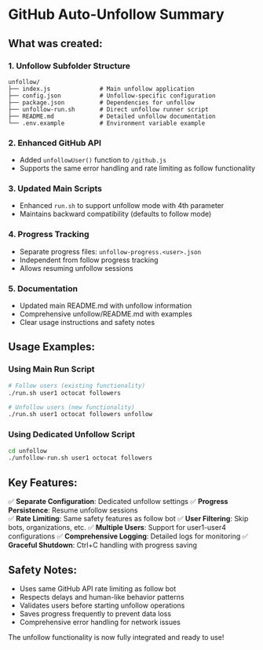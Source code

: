 # GitHub Auto-Unfollow Summary

## What was created:

### 1. Unfollow Subfolder Structure

```
unfollow/
├── index.js              # Main unfollow application
├── config.json           # Unfollow-specific configuration
├── package.json          # Dependencies for unfollow
├── unfollow-run.sh       # Direct unfollow runner script
├── README.md             # Detailed unfollow documentation
└── .env.example          # Environment variable example
```

### 2. Enhanced GitHub API

- Added `unfollowUser()` function to `/github.js`
- Supports the same error handling and rate limiting as follow functionality

### 3. Updated Main Scripts

- Enhanced `run.sh` to support unfollow mode with 4th parameter
- Maintains backward compatibility (defaults to follow mode)

### 4. Progress Tracking

- Separate progress files: `unfollow-progress.<user>.json`
- Independent from follow progress tracking
- Allows resuming unfollow sessions

### 5. Documentation

- Updated main README.md with unfollow information
- Comprehensive unfollow/README.md with examples
- Clear usage instructions and safety notes

## Usage Examples:

### Using Main Run Script

```bash
# Follow users (existing functionality)
./run.sh user1 octocat followers

# Unfollow users (new functionality)
./run.sh user1 octocat followers unfollow
```

### Using Dedicated Unfollow Script

```bash
cd unfollow
./unfollow-run.sh user1 octocat followers
```

## Key Features:

✅ **Separate Configuration**: Dedicated unfollow settings
✅ **Progress Persistence**: Resume unfollow sessions  
✅ **Rate Limiting**: Same safety features as follow bot
✅ **User Filtering**: Skip bots, organizations, etc.
✅ **Multiple Users**: Support for user1-user4 configurations
✅ **Comprehensive Logging**: Detailed logs for monitoring
✅ **Graceful Shutdown**: Ctrl+C handling with progress saving

## Safety Notes:

- Uses same GitHub API rate limiting as follow bot
- Respects delays and human-like behavior patterns
- Validates users before starting unfollow operations
- Saves progress frequently to prevent data loss
- Comprehensive error handling for network issues

The unfollow functionality is now fully integrated and ready to use!
